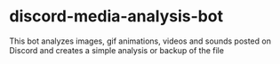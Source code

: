 # discord-media-analysis-bot
This bot analyzes images, gif animations, videos and sounds posted on Discord and creates a simple analysis or backup of the file
